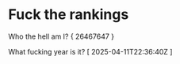 # Fuck the rankings

Who the hell am I?
{ 26467647 }

What fucking year is it?
[ 2025-04-11T22:36:40Z ]
